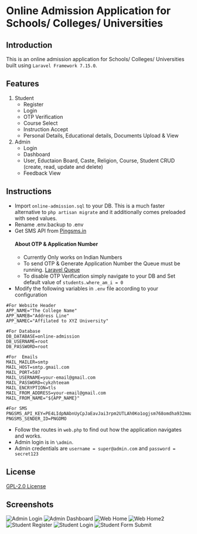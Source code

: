 # Online Admission Application for Schools/ Colleges/ Universities
## Introduction
 This is an online admission application for Schools/ Colleges/ Universities built using ```Laravel Framework 7.15.0```.
 
## Features
1. Student
    - Register
    - Login
    - OTP Verification
    - Course Select
    - Instruction Accept
    - Personal Details, Educational details, Documents Upload & View 
1. Admin
    - Login
    - Dashboard
    - User, Eductaion Board, Caste, Religion, Course, Student CRUD (create, read, update and delete)
    - Feedback View
## Instructions
   - Import ```online-admission.sql``` to your DB. This is a much faster alternative to ```php artisan migrate``` and it additionally comes preloaded with seed values.
   - Rename .env.backup to .env
   - Get SMS API from [Pingsms.in](https://github.com/sa1if3/Quickstart-guide-on-sending-SMS-using-API)
      #### About OTP & Application Number
      - Currently Only works on Indian Numbers
      - To send OTP & Generate Application Number the Queue must be running. [Laravel Queue](https://laravel.com/docs/7.x/queues)
      - To disable OTP Verification simply navigate to your DB and Set default value of  `students.where_am_i = 0`
   - Modify the following variables in ```.env``` file according to your configuration
 ```env
 #For Website Header
 APP_NAME="The College Name"
 APP_NAMEB="Address Line"
 APP_NAMEC="Affilated to XYZ University"
 
 #For Database
 DB_DATABASE=online-admission
 DB_USERNAME=root
 DB_PASSWORD=root
 
 #For  Emails
MAIL_MAILER=smtp
MAIL_HOST=smtp.gmail.com
MAIL_PORT=587
MAIL_USERNAME=your-email@gmail.com
MAIL_PASSWORD=cykzhteeam
MAIL_ENCRYPTION=tls
MAIL_FROM_ADDRESS=your-email@gmail.com
MAIL_FROM_NAME="${APP_NAME}"

#For SMS
PNGSMS_API_KEY=PE4LIdpNAbnUyCpJaEavJai3rpm2UTLAh0Ko1ogjsm768omdha932mmakahw12KHG
PNGSMS_SENDER_ID=PNGDMO
  ```
  - Follow the routes in ```web.php``` to find out how the application navigates and works.
  - Admin login is in ```\admin```.
  - Admin credentials are ```username = super@admin.com``` and ```password = secret123```
## License
[GPL-2.0 License](https://github.com/sa1if3/online-admission-application-for-colleges/blob/master/LICENSE)

## Screenshots
![Admin Login](https://github.com/sa1if3/online-admission-application-for-colleges/blob/master/public/student_front/images/screenshot1.JPG)
![Admin Dashboard](https://github.com/sa1if3/online-admission-application-for-colleges/blob/master/public/student_front/images/screenshot2.JPG)
![Web Home](https://github.com/sa1if3/online-admission-application-for-colleges/blob/master/public/student_front/images/screenshot3.JPG)
![Web Home2](https://github.com/sa1if3/online-admission-application-for-colleges/blob/master/public/student_front/images/screenshot4.JPG)
![Student Register](https://github.com/sa1if3/online-admission-application-for-colleges/blob/master/public/student_front/images/screenshot5.JPG)
![Student Login](https://github.com/sa1if3/online-admission-application-for-colleges/blob/master/public/student_front/images/screenshot6.JPG)
![Student Form Submit](https://github.com/sa1if3/online-admission-application-for-colleges/blob/master/public/student_front/images/screenshot7.JPG)
